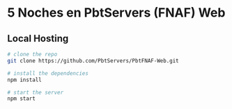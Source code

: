 # 5 Noches en PbtServers (FNAF) Web

## Local Hosting
```sh
# clone the repo
git clone https://github.com/PbtServers/PbtFNAF-Web.git

# install the dependencies
npm install

# start the server
npm start
```
